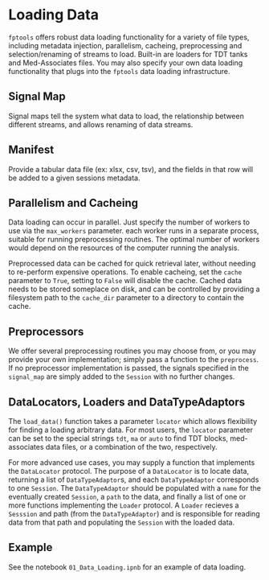 # Loading Data
`fptools` offers robust data loading functionality for a variety of file types, including metadata injection, parallelism, cacheing, preprocessing and selection/renaming of streams to load. Built-in are loaders for TDT tanks and Med-Associates files. You may also specify your own data loading functionality that plugs into the `fptools` data loading infrastructure.

## Signal Map
Signal maps tell the system what data to load, the relationship between different streams, and allows renaming of data streams.

## Manifest
Provide a tabular data file (ex: xlsx, csv, tsv), and the fields in that row will be added to a given sessions metadata.

## Parallelism and Cacheing
Data loading can occur in parallel. Just specify the number of workers to use via the `max_workers` parameter. each worker runs in a separate process, suitable for running preprocessing routines. The optimal number of workers would depend on the resources of the computer running the analysis.

Preprocessed data can be cached for quick retrieval later, without needing to re-perform expensive operations. To enable cacheing, set the `cache` parameter to `True`, setting to `False` will disable the cache. Cached data needs to be stored someplace on disk, and can be controlled by providing a filesystem path to the `cache_dir` parameter to a directory to contain the cache.

## Preprocessors
We offer several preprocessing routines you may choose from, or you may provide your own implementation; simply pass a function to the `preprocess`. If no preprocessor implementation is passed, the signals specified in the `signal_map` are simply added to the `Session` with no further changes.

## DataLocators, Loaders and DataTypeAdaptors
The `load_data()` function takes a parameter `locator` which allows flexibility for finding a loading arbitrary data. For most users, the `locator` parameter can be set to the special strings `tdt`, `ma` or `auto` to find TDT blocks, med-associates data files, or a combination of the two, respectively.

For more advanced use cases, you may supply a function that implements the `DataLocator` protocol. The purpose of a `DataLocator` is to locate data, returning a list of `DataTypeAdaptor`s, and each `DataTypeAdaptor` corresponds to one `Session`. The `DataTypeAdaptor` should be populated with a `name` for the eventually created `Session`, a `path` to the data, and finally a list of one or more functions implementing the `Loader` protocol. A `Loader` recieves a `Sesssion` and path (from the `DataTypeAdaptor`) and is responsible for reading data from that path and populating the `Session` with the loaded data.

## Example
See the notebook `01_Data_Loading.ipnb` for an example of data loading.
